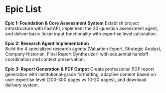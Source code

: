 # Epic List

**Epic 1: Foundation & Core Assessment System**
Establish project infrastructure with FastAPI, implement the 20-question assessment agent, and deliver basic ticker input functionality with expertise level calculation.

**Epic 2: Research Agent Implementation**  
Build the 4 specialized research agents (Valuation Expert, Strategic Analyst, Company Historian, Final Report Synthesizer) with sequential handoff coordination and context preservation.

**Epic 3: Report Generation & PDF Output**
Create professional PDF report generation with institutional-grade formatting, adaptive content based on user expertise level (200-300 pages vs 10-20 pages), and download delivery system.
